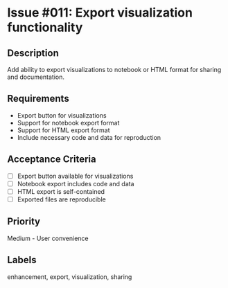 # Issue #011: Export visualization functionality

## Description

Add ability to export visualizations to notebook or HTML format for sharing and documentation.

## Requirements

- Export button for visualizations
- Support for notebook export format
- Support for HTML export format
- Include necessary code and data for reproduction

## Acceptance Criteria

- [ ] Export button available for visualizations
- [ ] Notebook export includes code and data
- [ ] HTML export is self-contained
- [ ] Exported files are reproducible

## Priority

Medium - User convenience

## Labels

enhancement, export, visualization, sharing
